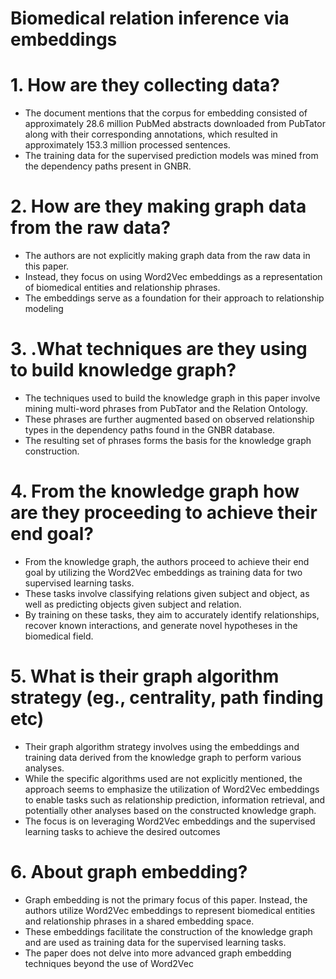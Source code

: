 # Biomedical relation inference via embeddings
# 1. How are they collecting data?
- The document mentions that the corpus for embedding consisted of approximately 28.6 million PubMed abstracts downloaded from PubTator along with their corresponding annotations, which resulted in approximately 153.3 million processed sentences.
- The training data for the supervised prediction models was mined from the dependency paths present in GNBR.
# 2. How are they making graph data from the raw data?
- The authors are not explicitly making graph data from the raw data in this paper.
- Instead, they focus on using Word2Vec embeddings as a representation of biomedical entities and relationship phrases.
- The embeddings serve as a foundation for their approach to relationship modeling
# 3. .What techniques are they using to build knowledge graph?
- The techniques used to build the knowledge graph in this paper involve mining multi-word phrases from PubTator and the Relation Ontology.
- These phrases are further augmented based on observed relationship types in the dependency paths found in the GNBR database.
- The resulting set of phrases forms the basis for the knowledge graph construction.
# 4. From the knowledge graph how are they proceeding to achieve their end goal?
- From the knowledge graph, the authors proceed to achieve their end goal by utilizing the Word2Vec embeddings as training data for two supervised learning tasks.
- These tasks involve classifying relations given subject and object, as well as
predicting objects given subject and relation.
- By training on these tasks, they aim to accurately identify relationships, recover known interactions, and generate novel hypotheses in the biomedical field.
# 5. What is their graph algorithm strategy (eg., centrality, path finding etc)
- Their graph algorithm strategy involves using the embeddings and training data derived from the knowledge graph to perform various analyses.
- While the specific algorithms used are not explicitly mentioned, the approach seems to emphasize the utilization of Word2Vec embeddings to enable tasks such as relationship prediction, information retrieval, and potentially other analyses based on the constructed knowledge graph.
- The focus is on leveraging Word2Vec embeddings and the supervised learning tasks to achieve the desired outcomes
# 6. About graph embedding?
- Graph embedding is not the primary focus of this paper. Instead, the authors utilize Word2Vec embeddings to represent biomedical entities and relationship phrases in a shared embedding space.
- These embeddings facilitate the construction of the knowledge graph and are used as training data for the supervised learning tasks.
- The paper does not delve into more advanced graph embedding techniques beyond the use of Word2Vec